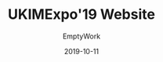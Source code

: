 ---
title: UKIMExpo'19 Website
author: EmptyWork
date: 2019-10-11
endDate: 2019-10-28
tags: ["project"]
image: /images/expo.png
description: A showcase website for promoting Informatics Faculty of Christian University of Indonesia, Moluccas
linkDemo: https://emptywork.github.io/UKIMexpo/
linkCode: https://github.com/EmptyWork/UKIMexpo
---
